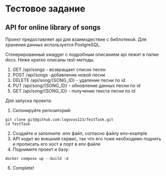 # Тестовое задание
## API for online library of songs

Проект предоставляет api для взаимодествие с библотекой. Для хранения данных используется PostgreSQL. 

Сгенерированный swagger с подробным описанием api лежит в папке docs. Ниже кратко описаны rest-методы.

1. GET /api/songs - возвращает список песен
2. POST /api/songs -добавление новой песни
3. DELETE /api/song/{SONG_ID} - удаление песни по id
4. PUT /api/song/{SONG_ID} - обновление данных песни по id
5. GET /api/song/{SONG_ID} - получение текста песни по id
   
Для запуска проекта:

1) Склонируйте репозиторий:
```
git clone git@github.com:logovas123/TestTask.git
cd TestTask
```
2) Создайте и заполните .env файл, согласно файлу env-example
3) API ходит во внешний сервис, так что его тоже необходимо поднять и прописать его хост и порт в env файле
4) Поднимите проект и базу:
```
docker compose up --build -d
```
6) Complete!
